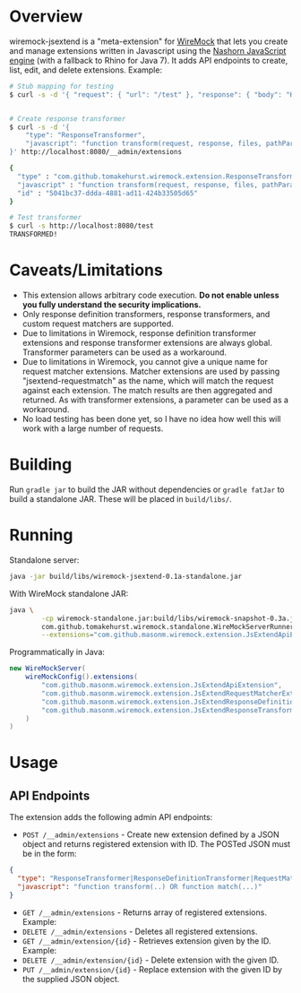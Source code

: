 # Overview

wiremock-jsextend is a "meta-extension" for [WireMock](http://wiremock.org) that lets you create and manage extensions written in Javascript using the [Nashorn JavaScript engine](http://www.n-k.de/riding-the-nashorn/) (with a fallback to Rhino for Java 7). It adds API endpoints to create, list, edit, and delete extensions. Example:

```sh
# Stub mapping for testing
$ curl -s -d '{ "request": { "url": "/test" }, "response": { "body": "Hello" } }' http://localhost:8080/__admin/mappings > /dev/null


# Create response transformer
$ curl -s -d '{
    "type": "ResponseTransformer",
    "javascript": "function transform(request, response, files, pathParams) { return Response.Builder.like(response).but().body(\"TRANSFORMED!\").build(); }"
}' http://localhost:8080/__admin/extensions

{
  "type" : "com.github.tomakehurst.wiremock.extension.ResponseTransformer",
  "javascript" : "function transform(request, response, files, pathParams) { return Response.Builder.like(response).but().body(\"TRANSFORMED!\").build(); }",
  "id" : "5041bc37-ddda-4881-ad11-424b33505d65"
}

# Test transformer
$ curl -s http://localhost:8080/test
TRANSFORMED!
```

# Caveats/Limitations

* This extension allows arbitrary code execution. **Do not enable unless you fully understand the security implications.**
* Only response definition transformers, response transformers, and custom request matchers are supported.
* Due to limitations in Wiremock, response definition transformer extensions and response transformer extensions are always global. Transformer parameters can be used as a workaround.
* Due to limitations in Wiremock, you cannot give a unique name for request matcher extensions. Matcher extensions are used by passing "jsextend-requestmatch" as the name, which will match the request against each extension. The match results are then aggregated and returned. As with transformer extensions, a parameter can be used as a workaround.
* No load testing has been done yet, so I have no idea how well this will work with a large number of requests.

# Building

Run `gradle jar` to build the JAR without dependencies or `gradle fatJar` to build a standalone JAR.
These will be placed in `build/libs/`.

# Running

Standalone server:
```sh
java -jar build/libs/wiremock-jsextend-0.1a-standalone.jar
```

With WireMock standalone JAR:
```sh
java \
        -cp wiremock-standalone.jar:build/libs/wiremock-snapshot-0.3a.jar \
        com.github.tomakehurst.wiremock.standalone.WireMockServerRunner \
        --extensions="com.github.masonm.wiremock.extension.JsExtendApiExtension,com.github.masonm.wiremock.extension.JsExtendRequestMatcherExtensionAdapter,com.github.masonm.wiremock.extension.JsExtendResponseDefinitionTransformerExtensionAdapter,com.github.masonm.wiremock.extension.JsExtendResponseTransformerExtensionAdapter"
```

Programmatically in Java:
```java
new WireMockServer(
    wireMockConfig().extensions(
        "com.github.masonm.wiremock.extension.JsExtendApiExtension",
        "com.github.masonm.wiremock.extension.JsExtendRequestMatcherExtensionAdapter",
        "com.github.masonm.wiremock.extension.JsExtendResponseDefinitionTransformerExtensionAdapter",
        "com.github.masonm.wiremock.extension.JsExtendResponseTransformerExtensionAdapter"
    )
)
```

# Usage

## API Endpoints

The extension adds the following admin API endpoints:
* `POST /__admin/extensions` - Create new extension defined by a JSON object and returns registered extension with ID. The POSTed JSON must be in the form:
```json
{
  "type": "ResponseTransformer|ResponseDefinitionTransformer|RequestMatcherExtension",
  "javascript": "function transform(..) OR function match(...)"
}
```
* `GET /__admin/extensions` - Returns array of registered extensions. Example:
* `DELETE /__admin/extensions` - Deletes all registered extensions.
* `GET /__admin/extension/{id}` - Retrieves extension given by the ID. Example:
* `DELETE /__admin/extension/{id}` - Delete extension with the given ID.
* `PUT /__admin/extension/{id}` - Replace extension with the given ID by the supplied JSON object.
